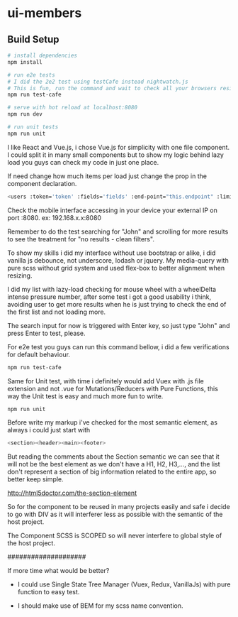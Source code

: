 # ui-members

## Build Setup

``` bash
# install dependencies
npm install

# run e2e tests
# I did the 2e2 test using testCafe instead nightwatch.js
# This is fun, run the command and wait to check all your browsers resize to iphone 6 size and do the test for my responsiveness.
npm run test-cafe

# serve with hot reload at localhost:8080
npm run dev

# run unit tests
npm run unit

```
I like React and Vue.js, i chose Vue.js for simplicity with one file component. I could split it in many small components but to show my logic behind lazy load you guys can check my code in just one place.

If need change how much items per load just change the prop in the component declaration.
``` bash
<users :token='token' :fields='fields' :end-point="this.endpoint" :limit="XXX" />
```

Check the mobile interface accessing in your device your external IP on port :8080.
ex: 192.168.x.x:8080

Remember to do the test searching for "John" and scrolling for more results to see the treatment for "no results - clean filters".

To show my skills i did my interface without use bootstrap or alike, i did vanilla js debounce, not underscore, lodash or jquery. My media-query with pure scss without grid system and used flex-box to better alignment when resizing.

I did my list with lazy-load checking for mouse wheel with a wheelDelta intense pressure number, after some test i got a good usability i think, avoiding user to get more results when he is just trying to check the end of the first list and not loading more.

The search input for now is triggered with Enter key, so just type "John" and press Enter to test, please.

For e2e test you guys can run this command bellow, i did a few verifications for default behaviour.
``` bash
npm run test-cafe

```

Same for Unit test, with time i definitely would add Vuex with .js file extension and not .vue for Mutations/Reducers with Pure Functions, this way the Unit test is easy and much more fun to write.
``` bash
npm run unit

```

Before write my markup i've checked for the most semantic element, as always i could just start with
``` bash
<section><header><main><footer>
```
But reading the comments about the Section semantic we can see that it will not be the best element as we don't have a H1, H2, H3,..., and the list don't represent a section of big information related to the entire app, so better keep simple.

http://html5doctor.com/the-section-element

So for the component to be reused in many projects easily and safe i decide to go with DIV as it will interferer less as possible with the semantic of the host project.


The Component SCSS is SCOPED so will never interfere to global style of the host project.



####################

If more time what would be better?

- I could use Single State Tree Manager (Vuex, Redux, VanillaJs) with pure function to easy test.

- I should make use of BEM for my scss name convention.

